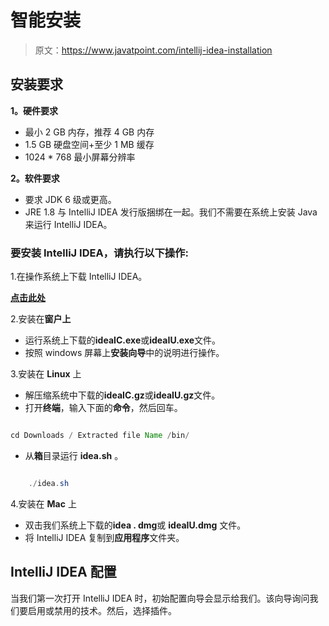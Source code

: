 # 智能安装

> 原文：<https://www.javatpoint.com/intellij-idea-installation>

## 安装要求

**1。硬件要求**

*   最小 2 GB 内存，推荐 4 GB 内存
*   1.5 GB 硬盘空间+至少 1 MB 缓存
*   1024 * 768 最小屏幕分辨率

**2。软件要求**

*   要求 JDK 6 级或更高。
*   JRE 1.8 与 IntelliJ IDEA 发行版捆绑在一起。我们不需要在系统上安装 Java 来运行 IntelliJ IDEA。

### 要安装 IntelliJ IDEA，请执行以下操作:

1.在操作系统上下载 IntelliJ IDEA。

[**点击此处**](https://www.jetbrains.com/idea/download/index.html#section=linux)

2.安装在**窗户上**

*   运行系统上下载的**ideaIC.exe**或**ideaIU.exe**文件。
*   按照 windows 屏幕上**安装向导**中的说明进行操作。

3.安装在 **Linux** 上

*   解压缩系统中下载的**ideaIC.gz**或**ideaIU.gz**文件。
*   打开**终端**，输入下面的**命令**，然后回车。

```java

cd Downloads / Extracted file Name /bin/

```

*   从**箱**目录运行 **idea.sh** 。

```java

    ./idea.sh

```

4.安装在 **Mac** 上

*   双击我们系统上下载的**idea . dmg**或 **ideaIU.dmg** 文件。
*   将 IntelliJ IDEA 复制到**应用程序**文件夹。

## IntelliJ IDEA 配置

当我们第一次打开 IntelliJ IDEA 时，初始配置向导会显示给我们。该向导询问我们要启用或禁用的技术。然后，选择插件。